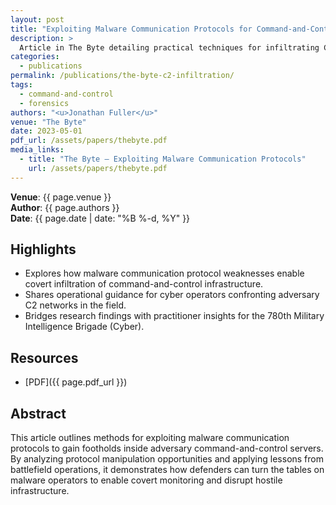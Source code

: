 ```yaml
---
layout: post
title: "Exploiting Malware Communication Protocols for Command-and-Control Server Infiltration"
description: >
  Article in The Byte detailing practical techniques for infiltrating C2 infrastructure by abusing malware communication protocols.
categories:
  - publications
permalink: /publications/the-byte-c2-infiltration/
tags:
  - command-and-control
  - forensics
authors: "<u>Jonathan Fuller</u>"
venue: "The Byte"
date: 2023-05-01
pdf_url: /assets/papers/thebyte.pdf
media_links:
  - title: "The Byte — Exploiting Malware Communication Protocols"
    url: /assets/papers/thebyte.pdf
---
```


**Venue**: {{ page.venue }}  
**Author**: {{ page.authors }}  
**Date**: {{ page.date | date: "%B %-d, %Y" }}

## Highlights

- Explores how malware communication protocol weaknesses enable covert infiltration of command-and-control infrastructure.
- Shares operational guidance for cyber operators confronting adversary C2 networks in the field.
- Bridges research findings with practitioner insights for the 780th Military Intelligence Brigade (Cyber).

## Resources

- [PDF]({{ page.pdf_url }})

## Abstract

This article outlines methods for exploiting malware communication protocols to gain footholds inside adversary command-and-control servers. By analyzing protocol manipulation opportunities and applying lessons from battlefield operations, it demonstrates how defenders can turn the tables on malware operators to enable covert monitoring and disrupt hostile infrastructure.

